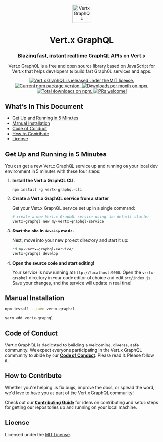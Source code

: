 <p align="center">
  <a href="https://vertx-graphql.github.io">
    <img alt="Vertx GraphQL" src="https://avatars3.githubusercontent.com/u/44706646?s=200&v=4" width="60" />
  </a>
</p>
<h1 align="center">
  Vert.x GraphQL
</h1>

<h3 align="center">
  Blazing fast, instant realtime GraphQL APIs on Vert.x
</h3>
<p align="center">
  Vert.x GraphQL is a free and open source library based on JavaScript for Vert.x that helps developers to build fast GraphQL services and apps.
</p>

<p align="center">
  <a href="https://github.com/vertx-graphql/vertx-graphql/blob/master/LICENSE">
    <img src="https://img.shields.io/badge/license-MIT-blue.svg" alt="Vert.x GraphQL is released under the MIT license." />
  </a>
  <a href="https://www.npmjs.org/package/vertx-graphql">
    <img src="https://img.shields.io/npm/v/vertx-graphql.svg" alt="Current npm package version." />
  </a>
  <a href="https://npmcharts.com/compare/vertx-graphql?minimal=true">
    <img src="https://img.shields.io/npm/dm/vertx-graphql.svg" alt="Downloads per month on npm." />
  </a>
  <a href="https://npmcharts.com/compare/vertx-graphql?minimal=true">
    <img src="https://img.shields.io/npm/dt/vertx-graphql.svg" alt="Total downloads on npm." />
  </a>
  <a href="https://vertx-graphql.github.io/contributing/how-to-contribute/">
    <img src="https://img.shields.io/badge/PRs-welcome-brightgreen.svg" alt="PRs welcome!" />
  </a>
</p>

## What’s In This Document

- [Get Up and Running in 5 Minutes](#-get-up-and-running-in-5-minutes)
- [Manual Installation](#-manual-installation)
- [Code of Conduct](#-code-of-conduct)
- [How to Contribute](#-how-to-contribute)
- [License](#license)

## Get Up and Running in 5 Minutes

You can get a new Vert.x GraphQL service up and running on your local dev environment in 5 minutes with these four steps:

1. **Install the Vert.x GraphQL CLI.**

   ```shell
   npm install -g vertx-graphql-cli
   ```

2. **Create a Vert.x GraphQL service from a starter.**

   Get your Vert.x GraphQL service set up in a single command:

   ```sh
   # create a new Vert.x GraphQL service using the default starter
   vertx-graphql new my-vertx-graphql-service
   ```

3. **Start the site in `develop` mode.**

   Next, move into your new project directory and start it up:

   ```sh
   cd my-vertx-graphql-service/
   vertx-graphql develop
   ```

4. **Open the source code and start editing!**

   Your service is now running at `http://localhost:9000`. Open the `vertx-graphql` directory in your code editor of choice and edit `src/index.js`. Save your changes, and the service will update in real time!

## Manual Installation

```sh
npm install --save vertx-graphql
```

```sh
yarn add vertx-graphql
```

## Code of Conduct

Vert.x GraphQL is dedicated to building a welcoming, diverse, safe community. We expect everyone participating in the Vert.x GraphQL community to abide by our [**Code of Conduct**](./CODE_OF_CONCUCT.md). Please read it. Please follow it.

## How to Contribute

Whether you're helping us fix bugs, improve the docs, or spread the word, we'd love to have you as part of the Vert.x GraphQL community!

Check out our [**Contributing Guide**](./HOW_TO_CONTRIBUTE.md) for ideas on contributing and setup steps for getting our repositories up and running on your local machine.

## License

Licensed under the [MIT License](./LICENSE).
